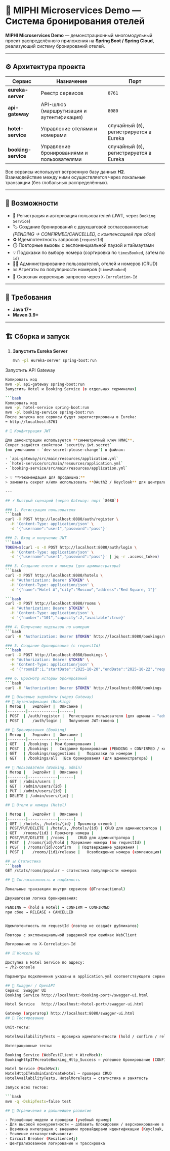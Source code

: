 # 🏨 MIPHI Microservices Demo — Система бронирования отелей

**MIPHI Microservices Demo** — демонстрационный многомодульный проект распределённого приложения на **Spring Boot / Spring Cloud**, реализующий систему бронирований отелей.

---

## ⚙️ Архитектура проекта

| Сервис | Назначение | Порт |
|--------|-------------|------|
| **eureka-server** | Реестр сервисов | `8761` |
| **api-gateway** | API-шлюз (маршрутизация и аутентификация) | `8080` |
| **hotel-service** | Управление отелями и номерами | случайный (`0`), регистрируется в Eureka |
| **booking-service** | Управление бронированиями и пользователями | случайный (`0`), регистрируется в Eureka |

Все сервисы используют встроенную базу данных **H2**.  
Взаимодействие между ними осуществляется через локальные транзакции (без глобальных распределённых).

---

## 🚀 Возможности

- 🔐 Регистрация и авторизация пользователей (JWT, через `Booking Service`)
- 🏷️ Создание бронирований с двухшаговой согласованностью  
  *(PENDING → CONFIRMED/CANCELLED, с компенсацией при сбое)*
- ♻️ Идемпотентность запросов (`requestId`)
- ⏱️ Повторные вызовы с экспоненциальной паузой и таймаутами
- 💡 Подсказки по выбору номера (сортировка по `timesBooked`, затем по `id`)
- 🧑‍💼 Администрирование пользователей, отелей и номеров (CRUD)
- 📊 Агрегаты по популярности номеров (`timesBooked`)
- 🔗 Сквозная корреляция запросов через `X-Correlation-Id`

---

## 🧩 Требования

- **Java 17+**
- **Maven 3.9+**

---

## 🏗️ Сборка и запуск

1. **Запустить Eureka Server**
   ```bash
   mvn -pl eureka-server spring-boot:run
Запустить API Gateway

```bash
Копировать код
mvn -pl api-gateway spring-boot:run
Запустить Hotel и Booking Service (в отдельных терминалах)

```bash
Копировать код
mvn -pl hotel-service spring-boot:run
mvn -pl booking-service spring-boot:run
После запуска все сервисы будут зарегистрированы в Eureka:
➡️ http://localhost:8761

# 🔑 Конфигурация JWT

Для демонстрации используется **симметричный ключ HMAC**.  
Секрет задаётся свойством `security.jwt.secret`  
(по умолчанию — `dev-secret-please-change`) в файлах:

- `api-gateway/src/main/resources/application.yml`
- `hotel-service/src/main/resources/application.yml`
- `booking-service/src/main/resources/application.yml`

> 💡 **Рекомендация для продакшна:**  
> заменить секрет и/или использовать **OAuth2 / Keycloak** для централизованной авторизации.

---

## ⚡ Быстрый сценарий (через Gateway: порт `8080`)

### 1. Регистрация пользователя
```bash
curl -X POST http://localhost:8080/auth/register \
  -H 'Content-Type: application/json' \
  -d '{"username":"user1","password":"pass"}'

### 2. Вход и получение JWT
```bash
TOKEN=$(curl -s -X POST http://localhost:8080/auth/login \
  -H 'Content-Type: application/json' \
  -d '{"username":"user1","password":"pass"}' | jq -r .access_token)

### 3. Создание отеля и номера (для администратора)
```bash
curl -X POST http://localhost:8080/hotels \
  -H "Authorization: Bearer $TOKEN" \
  -H 'Content-Type: application/json' \
  -d '{"name":"Hotel A","city":"Moscow","address":"Red Square, 1"}'

```bash
curl -X POST http://localhost:8080/rooms \
  -H "Authorization: Bearer $TOKEN" \
  -H 'Content-Type: application/json' \
  -d '{"number":"101","capacity":2,"available":true}'

### 4. Получение подсказок по номерам
```bash
curl -H "Authorization: Bearer $TOKEN" http://localhost:8080/bookings/suggestions

### 5. Создание бронирования (с requestId)
```bash
curl -X POST http://localhost:8080/bookings \
  -H "Authorization: Bearer $TOKEN" \
  -H 'Content-Type: application/json' \
  -d '{"roomId":1,"startDate":"2025-10-20","endDate":"2025-10-22","requestId":"req-123"}'

### 6. Просмотр истории бронирований
```bash
curl -H "Authorization: Bearer $TOKEN" http://localhost:8080/bookings

## 🧭 Основные эндпойнты (через Gateway)
## 🔐 Аутентификация (Booking)
| Метод |	Эндпойнт |	Описание |
|--------|-------------|------|
| POST	| /auth/register |	Регистрация пользователя (для админа — "admin": true) |
| POST |	/auth/login |	Получение JWT-токена |

## 📅 Бронирования (Booking)
| Метод |	Эндпойнт |	Описание |
|--------|-------------|------|
| GET	| /bookings	| Мои бронирования |
| POST	| /bookings |	Создание бронирования (PENDING → CONFIRMED / компенсация) |
| GET	| /bookings/suggestions |	Подсказки по номерам |
| GET	| /bookings/all	 |Все бронирования (для администратора) |

## 👥 Пользователи (Booking, admin)
| Метод |	Эндпойнт |	Описание |
|--------|-------------|------|
| GET | /admin/users |
| GET | /admin/users/{id} |
| PUT | /admin/users/{id} |
| DELETE | /admin/users/{id} |

## 🏨 Отели и номера (Hotel)

| Метод |	Эндпойнт |	Описание |
|--------|-------------|------|
| GET |	/hotels, /hotels/{id} |	Просмотр отелей |
| POST/PUT/DELETE |	/hotels, /hotels/{id} |	CRUD для администратора |
| GET	/rooms/{id}	| Просмотр номера |
| POST/PUT/DELETE |	/rooms |	CRUD для администратора |
| POST	| /rooms/{id}/hold | Удержание номера (по requestId) |
| POST	| /rooms/{id}/confirm	| Подтверждение удержания |
| POST |	/rooms/{id}/release |	Освобождение номера (компенсация) |

## 📊 Статистика
```bash
GET /stats/rooms/popular — статистика популярности номеров

## 🔁 Согласованность и надёжность

Локальные транзакции внутри сервисов (@Transactional)

Двухшаговая логика бронирования:

PENDING → (hold в Hotel) → CONFIRM → CONFIRMED
при сбое → RELEASE + CANCELLED


Идемпотентность по requestId (повтор не создаёт дубликатов)

Повторы с экспоненциальной задержкой при ошибках WebClient

Логирование по X-Correlation-Id

## 🗄️ Консоль H2

Доступна в Hotel Service по адресу:
➡️ /h2-console

Параметры подключения указаны в application.yml соответствующего сервиса.

## 📘 Swagger / OpenAPI
Сервис	Swagger UI
Booking Service	http://localhost:<booking-port>/swagger-ui.html

Hotel Service	http://localhost:<hotel-port>/swagger-ui.html

Gateway (агрегатор)	http://localhost:8080/swagger-ui.html
## 🧪 Тестирование

Unit-тесты:

HotelAvailabilityTests — проверка идемпотентности (hold / confirm / release)

Интеграционные тесты:

Booking Service (WebTestClient + WireMock):
BookingHttpIT#createBooking_Http_Success — успешное бронирование (CONFIRMED)

Hotel Service (MockMvc):
HotelHttpIT#adminCanCreateHotel — проверка CRUD
HotelAvailabilityTests, HotelMoreTests — статистика и занятость

Запуск всех тестов:

```bash
mvn -q -DskipTests=false test

## 🚧 Ограничения и дальнейшее развитие

- Упрощённые модели и проверки (учебный пример)
- Для высокой конкурентности — добавить блокировки / версионирование в БД
- Возможна интеграция с внешними провайдерами идентификации (Keycloak, OAuth2)
- Усиление отказоустойчивости:
- Circuit Breaker (Resilience4j)
- Централизованное логирование и трассировка
